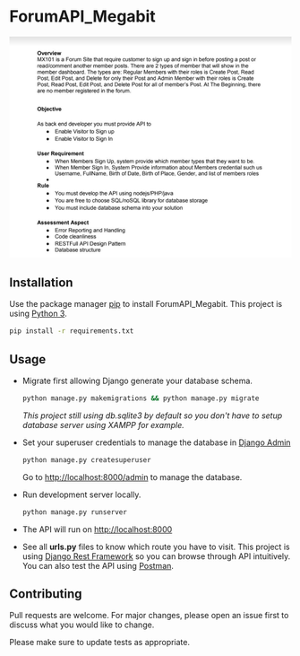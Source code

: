 # ForumAPI_Megabit

<p align="center">
  <img src=".docs/case_description.png" alt="case image">
</p>

## Installation

Use the package manager [pip](https://pip.pypa.io/en/stable/) to install ForumAPI_Megabit. This project is using [Python 3](https://www.python.org/download/releases/3.0/).

```bash
pip install -r requirements.txt
```

## Usage
* Migrate first allowing Django generate your database schema. 
  ```bash
  python manage.py makemigrations && python manage.py migrate
  ```
  _This project still using db.sqlite3 by default so you don't have to setup database server using XAMPP for example._
* Set your superuser credentials to manage the database in [Django Admin](https://docs.djangoproject.com/en/3.1/ref/contrib/admin/)
  ```bash
  python manage.py createsuperuser
  ```
  Go to [http://localhost:8000/admin](http://localhost:8000/admin) to manage the database.
* Run development server locally.
  ```bash
  python manage.py runserver
  ```
* The API will run on [http://localhost:8000](http://localhost:8000)

* See all **urls.py** files to know which route you have to visit. This project is using [Django Rest Framework](https://www.django-rest-framework.org/) so you can browse through API intuitively. You can also test the API using [Postman](https://www.postman.com/).

## Contributing
Pull requests are welcome. For major changes, please open an issue first to discuss what you would like to change.

Please make sure to update tests as appropriate.
